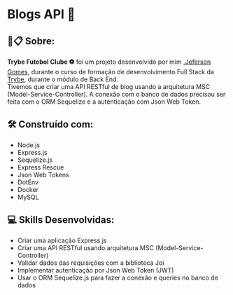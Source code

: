 # Blogs API 📰

##  🚀📋 Sobre:

**Trybe Futebol Clube :soccer:**  foi um projeto desenvolvido por mim ,[Jeferson Gomes](https://www.linkedin.com/in/jefersongjr/),
durante o curso de formação de desenvolvimento Full Stack da [Trybe](https://www.betrybe.com/), durante o módulo de Back End. <br>
Tivemos que criar uma API RESTful de blog usando a arquitetura MSC (Model-Service-Controller). A conexão com o banco de dados precisou ser feita com o ORM Sequelize e a autenticação com Json Web Token. <br>

## 🛠️ Construído com: 

* Node.js
* Express.js
* Sequelize.js
* Express Rescue
* Json Web Tokens
* DotEnv
* Docker
* MySQL

## :computer: Skills Desenvolvidas:

* Criar uma aplicação Express.js
*  Criar uma API RESTful usando arquitetura MSC (Model-Service-Controller)
* Validar dados das requisições com a biblioteca Joi
* Implementar autenticação por Json Web Token (JWT)
 * Usar o ORM Sequelize.js para fazer a conexão e queries no banco de dados

